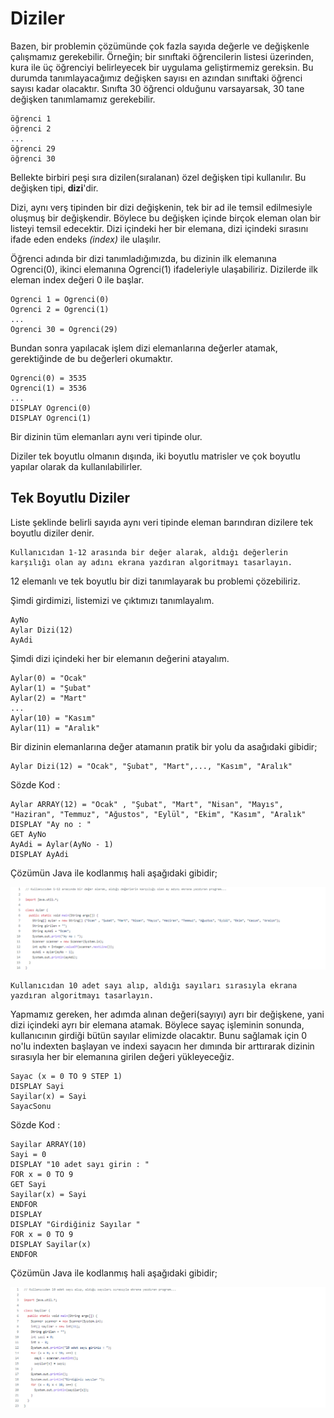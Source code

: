 # Diziler

Bazen, bir problemin çözümünde çok fazla sayıda değerle ve değişkenle çalışmamız gerekebilir. Örneğin; bir sınıftaki öğrencilerin listesi üzerinden, kura ile üç öğrenciyi belirleyecek bir uygulama geliştirmemiz gereksin. Bu durumda tanımlayacağımız değişken sayısı en azından sınıftaki öğrenci sayısı kadar olacaktır. Sınıfta 30 öğrenci olduğunu varsayarsak, 30 tane değişken tanımlamamız gerekebilir.

```
öğrenci 1
öğrenci 2
...
öğrenci 29
öğrenci 30
```

Bellekte birbiri peşi sıra dizilen(sıralanan) özel değişken tipi kullanılır. Bu değişken tipi, **dizi**'dir.

Dizi, aynı verş tipinden bir dizi değişkenin, tek bir ad ile temsil edilmesiyle oluşmuş bir değişkendir. Böylece bu değişken içinde birçok eleman olan bir listeyi temsil edecektir. Dizi içindeki her bir elemana, dizi içindeki sırasını ifade eden endeks *(index)* ile ulaşılır.

Öğrenci adında bir dizi tanımladığımızda, bu dizinin ilk elemanına Ogrenci(0), ikinci elemanına Ogrenci(1) ifadeleriyle ulaşabiliriz. Dizilerde ilk eleman index değeri 0 ile başlar.
```
Ogrenci 1 = Ogrenci(0)
Ogrenci 2 = Ogrenci(1)
...
Ogrenci 30 = Ogrenci(29)
```
Bundan sonra yapılacak işlem dizi elemanlarına değerler atamak, gerektiğinde de bu değerleri okumaktır.
```
Ogrenci(0) = 3535
Ogrenci(1) = 3536
...
DISPLAY Ogrenci(0)
DISPLAY Ogrenci(1)
```
Bir dizinin tüm elemanları aynı veri tipinde olur.

Diziler tek boyutlu olmanın dışında, iki boyutlu matrisler ve çok boyutlu yapılar olarak da kullanılabilirler.

## Tek Boyutlu Diziler

Liste şeklinde belirli sayıda aynı veri tipinde eleman barındıran dizilere tek boyutlu diziler denir. 
```
Kullanıcıdan 1-12 arasında bir değer alarak, aldığı değerlerin karşılığı olan ay adını ekrana yazdıran algoritmayı tasarlayın.
```
12 elemanlı ve tek boyutlu bir dizi tanımlayarak bu problemi çözebiliriz.

Şimdi girdimizi, listemizi ve çıktımızı tanımlayalım.
```
AyNo
Aylar Dizi(12)
AyAdi
```
Şimdi dizi içindeki her bir elemanın değerini atayalım.
```
Aylar(0) = "Ocak"
Aylar(1) = "Şubat"
Aylar(2) = "Mart"
...
Aylar(10) = "Kasım"
Aylar(11) = "Aralık"
```
Bir dizinin elemanlarına değer atamanın pratik bir yolu da asağıdaki gibidir;
```
Aylar Dizi(12) = "Ocak", "Şubat", "Mart",..., "Kasım", "Aralık"
```
Sözde Kod :
```
Aylar ARRAY(12) = "Ocak" , "Şubat", "Mart", "Nisan", "Mayıs", "Haziran", "Temmuz", "Ağustos", "Eylül", "Ekim", "Kasım", "Aralık"
DISPLAY "Ay no : "
GET AyNo
AyAdi = Aylar(AyNo - 1)
DISPLAY AyAdi
```
Çözümün Java ile kodlanmış hali aşağıdaki gibidir;

![gorsel](https://github.com/SenaOzcn/Algoritma/blob/MIT-License/Diziler%26Metinler%26Koleksiyonlar/Images/Aylar.png)

```
Kullanıcıdan 10 adet sayı alıp, aldığı sayıları sırasıyla ekrana yazdıran algoritmayı tasarlayın.
```
Yapmamız gereken, her adımda alınan değeri(sayıyı) ayrı bir değişkene, yani dizi içindeki ayrı bir elemana atamak. Böylece sayaç işleminin sonunda, kullanıcının girdiği bütün sayılar elimizde olacaktır. Bunu sağlamak için 0 no'lu indexten başlayan ve indexi sayacın her dımında bir arttırarak dizinin sırasıyla her bir elemanına girilen değeri yükleyeceğiz.
```
Sayac (x = 0 TO 9 STEP 1)
DISPLAY Sayi
Sayilar(x) = Sayi
SayacSonu
```
Sözde Kod :
```
Sayilar ARRAY(10)
Sayi = 0
DISPLAY "10 adet sayı girin : "
FOR x = 0 TO 9
GET Sayi
Sayilar(x) = Sayi
ENDFOR
DISPLAY
DISPLAY "Girdiğiniz Sayılar "
FOR x = 0 TO 9
DISPLAY Sayilar(x)
ENDFOR
```
Çözümün Java ile kodlanmış hali aşağıdaki gibidir;

![gorsel](https://github.com/SenaOzcn/Algoritma/blob/MIT-License/Diziler%26Metinler%26Koleksiyonlar/Images/Sayilar.png)

